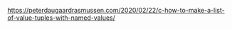 https://peterdaugaardrasmussen.com/2020/02/22/c-how-to-make-a-list-of-value-tuples-with-named-values/